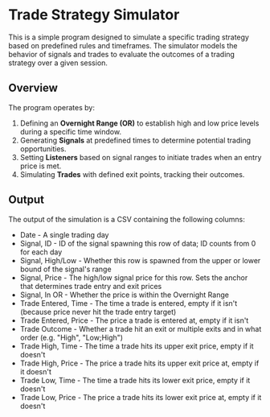 # Trade Strategy Simulator

This is a simple program designed to simulate a specific trading strategy based on predefined rules and timeframes. The simulator models the behavior of signals and trades to evaluate the outcomes of a trading strategy over a given session.

## Overview

The program operates by:
1. Defining an **Overnight Range (OR)** to establish high and low price levels during a specific time window.
2. Generating **Signals** at predefined times to determine potential trading opportunities.
3. Setting **Listeners** based on signal ranges to initiate trades when an entry price is met.
4. Simulating **Trades** with defined exit points, tracking their outcomes.

## Output
The output of the simulation is a CSV containing the following columns:
- Date - A single trading day
- Signal, ID - ID of the signal spawning this row of data; ID counts from 0 for each day
- Signal, High/Low - Whether this row is spawned from the upper or lower bound of the signal's range
- Signal, Price - The high/low signal price for this row. Sets the anchor that determines trade entry and exit prices
- Signal, In OR - Whether the price is within the Overnight Range
- Trade Entered, Time - The time a trade is entered, empty if it isn't (because price never hit the trade entry target)
- Trade Entered, Price - The price a trade is entered at, empty if it isn't
- Trade Outcome - Whether a trade hit an exit or multiple exits and in what order (e.g. "High", "Low;High")
- Trade High, Time - The time a trade hits its upper exit price, empty if it doesn't
- Trade High, Price - The price a trade hits its upper exit price at, empty if it doesn't
- Trade Low, Time - The time a trade hits its lower exit price, empty if it doesn't
- Trade Low, Price - The price a trade hits its lower exit price at, empty if it doesn't
